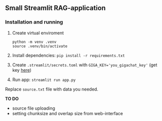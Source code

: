 ## Small Streamlit RAG-application

### Installation and running

1. Create virtual enviroment

    ```
   python -m venv .venv
   source .venv/bin/activate
    ```

2. Install dependencies: `pip install -r requirements.txt`
3. Create `.streamlit/secrets.toml` with `GIGA_KEY='you_gigachat_key'` (get key [here](https://developers.sber.ru/docs/ru/gigachat/individuals-quickstart))
4. Run app: `streamlit run app.py`

Replace `source.txt` file with data you needed. 

**TO DO**
* source file uploading
* setting chunksize and overlap size from web-interface